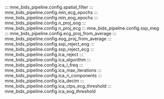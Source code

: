 ::: mne_bids_pipeline.config.spatial_filter
::: mne_bids_pipeline.config.min_ecg_epochs
::: mne_bids_pipeline.config.min_eog_epochs
::: mne_bids_pipeline.config.n_proj_eog
::: mne_bids_pipeline.config.n_proj_ecg
::: mne_bids_pipeline.config.ssp_meg
::: mne_bids_pipeline.config.ecg_proj_from_average
::: mne_bids_pipeline.config.eog_proj_from_average
::: mne_bids_pipeline.config.ssp_reject_eog
::: mne_bids_pipeline.config.ssp_reject_ecg
::: mne_bids_pipeline.config.ica_reject
::: mne_bids_pipeline.config.ica_algorithm
::: mne_bids_pipeline.config.ica_l_freq
::: mne_bids_pipeline.config.ica_max_iterations
::: mne_bids_pipeline.config.ica_n_components
::: mne_bids_pipeline.config.ica_decim
::: mne_bids_pipeline.config.ica_ctps_ecg_threshold
::: mne_bids_pipeline.config.ica_eog_threshold
